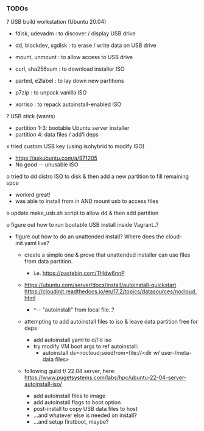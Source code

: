 ### TODOs
? USB build workstation (Ubuntu 20.04)
  - fdisk, udevadm : to discover / display USB drive
  - dd, blockdev, sgdisk : to erase / write data on USB drive
  - mount, unmount : to allow access to USB drive
  - curl, sha256sum : to download installer ISO
  - parted, e2label : to lay down new partitions

  - p7zip : to unpack vanilla ISO
  - xorriso : to repack autoinstall-enabled ISO

? USB stick (wants)
  - partition 1-3: bootable Ubuntu server installer
  - partition 4: data files / add'l deps
  
x tried custom USB key (using isohybrid to modify ISO)
  - https://askubuntu.com/a/971205
  - No good -- unusable ISO

o tried to dd distro ISO to disk & then add a new partition to fill remaining spce
  - worked great!
  - was able to install from in AND mount usb to access files

o update make_usb.sh script to allow dd & then add partition

o figure out how to run bootable USB install inside Vagrant..?

- figure out how to do an unattended install?  Where does the cloud-init.yaml live?
    - create a simple one & prove that unattended installer can use files from data partition.
      - i.e. https://pastebin.com/THdw6nnP
  - https://ubuntu.com/server/docs/install/autoinstall-quickstart
    https://cloudinit.readthedocs.io/en/17.2/topics/datasources/nocloud.html
    - ^-- "autoinstall" from local file..?

  - attempting to add autoinstall files to iso & leave data partition free for deps
    - add autoinstall yaml to d/l'd iso
    - try modify VM boot args to ref autoinstall:
      - autoinstall ds=nocloud;seedfrom=file://<dir w/ user-/meta-data files>

  - following guild f/ 22.04 server, here:
    https://www.pugetsystems.com/labs/hpc/ubuntu-22-04-server-autoinstall-iso/
    - add autoinstall files to image
    - add autoinstall flags to boot option
    - post-install to copy USB data files to host
    - ...and whatever else is needed on install?
    - ...and setup firstboot, maybe?